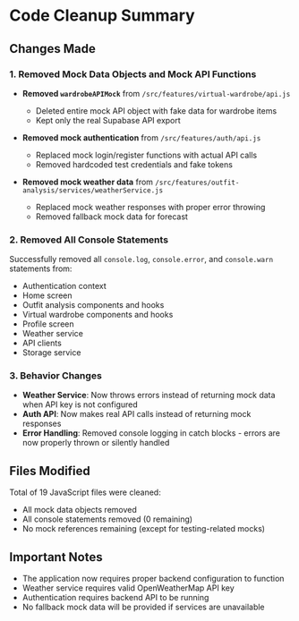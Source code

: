 # Code Cleanup Summary

## Changes Made

### 1. Removed Mock Data Objects and Mock API Functions
- **Removed `wardrobeAPIMock`** from `/src/features/virtual-wardrobe/api.js`
  - Deleted entire mock API object with fake data for wardrobe items
  - Kept only the real Supabase API export

- **Removed mock authentication** from `/src/features/auth/api.js`
  - Replaced mock login/register functions with actual API calls
  - Removed hardcoded test credentials and fake tokens

- **Removed mock weather data** from `/src/features/outfit-analysis/services/weatherService.js`
  - Replaced mock weather responses with proper error throwing
  - Removed fallback mock data for forecast

### 2. Removed All Console Statements
Successfully removed all `console.log`, `console.error`, and `console.warn` statements from:
- Authentication context
- Home screen
- Outfit analysis components and hooks
- Virtual wardrobe components and hooks
- Profile screen
- Weather service
- API clients
- Storage service

### 3. Behavior Changes
- **Weather Service**: Now throws errors instead of returning mock data when API key is not configured
- **Auth API**: Now makes real API calls instead of returning mock responses
- **Error Handling**: Removed console logging in catch blocks - errors are now properly thrown or silently handled

## Files Modified
Total of 19 JavaScript files were cleaned:
- All mock data objects removed
- All console statements removed (0 remaining)
- No mock references remaining (except for testing-related mocks)

## Important Notes
- The application now requires proper backend configuration to function
- Weather service requires valid OpenWeatherMap API key
- Authentication requires backend API to be running
- No fallback mock data will be provided if services are unavailable